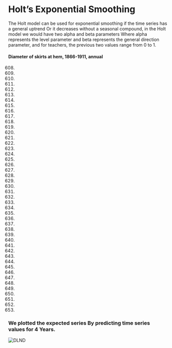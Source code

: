 # Holt’s Exponential Smoothing

The Holt model can be used for exponential smoothing if the time series has a general uptrend
Or it decreases without a seasonal compound, in the Holt model we would have two alpha and beta parameters
Where alpha represents the level parameter and beta represents the general direction parameter, and for teachers, the previous two values range from 0 to 1.


####  Diameter of skirts at hem, 1866-1911, annual

  608.
  617.
  625.
  636.
  657.
  691.
  728.
  784.
  816.
  876.
  949.
  997.
 1027.
 1047.
 1049.
 1018.
 1021.
 1012.
 1018.
  991.
  962.
  921.
  871.
  829.
  822.
  820.
  802.
  821.
  819.
  791.
  746.
  726.
  661.
  620.
  588.
  568.
  542.
  551.
  541.
  557.
  556.
  534.
  528.
  529.
  523.
  531.
  
  ### We plotted the expected series By predicting time series values for 4 Years.
  
  ![DLND](https://github.com/ahmedtalaatfarhat/HoltWinters-Model-In-R/blob/master/Holt%E2%80%99s%20Exponential%20Smoothing.png)
